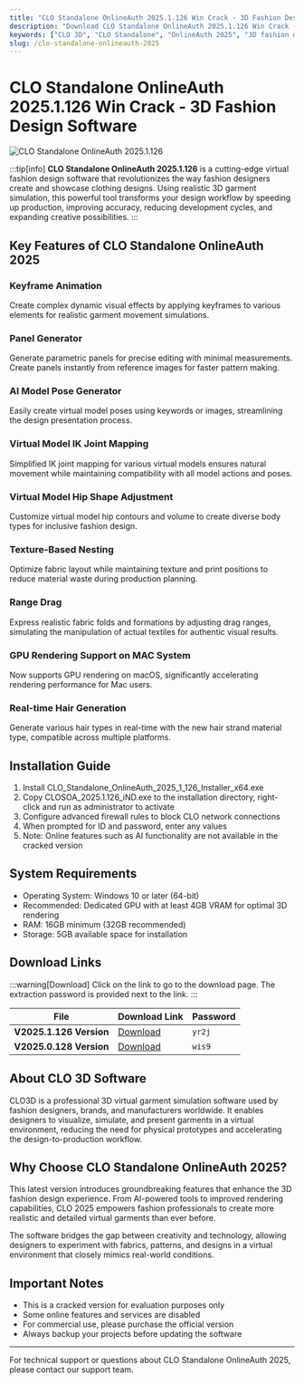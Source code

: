```yaml
---
title: "CLO Standalone OnlineAuth 2025.1.126 Win Crack - 3D Fashion Design Software"
description: "Download CLO Standalone OnlineAuth 2025.1.126 Win Crack - Professional 3D virtual clothing design software with realistic garment simulation for fashion designers."
keywords: ["CLO 3D", "CLO Standalone", "OnlineAuth 2025", "3D fashion design", "clothing simulation", "virtual garment", "fashion software", "CLO crack"]
slug: /clo-standalone-onlineauth-2025
---
```

<!--Above is frontmatter Part-generate depend on content meet Google Seo, you need to balance automation efficiency with Google's core ranking factors—especially E-E-A-T (Experience, Expertise, Authoritativeness, Trustworthiness), -->

<!--First Part-This is Title -->
# CLO Standalone OnlineAuth 2025.1.126 Win Crack - 3D Fashion Design Software

<!--Second Part-This is First Banner -->
![CLO Standalone OnlineAuth 2025.1.126](https://www.gfxcamp.com/wp-content/uploads/2025/05/CLO-Standalone-OnlineAuth-2025.jpg)

:::tip[info]
**CLO Standalone OnlineAuth 2025.1.126** is a cutting-edge virtual fashion design software that revolutionizes the way fashion designers create and showcase clothing designs. Using realistic 3D garment simulation, this powerful tool transforms your design workflow by speeding up production, improving accuracy, reducing development cycles, and expanding creative possibilities.
:::

## Key Features of CLO Standalone OnlineAuth 2025

### Keyframe Animation
Create complex dynamic visual effects by applying keyframes to various elements for realistic garment movement simulations.

### Panel Generator
Generate parametric panels for precise editing with minimal measurements. Create panels instantly from reference images for faster pattern making.

### AI Model Pose Generator
Easily create virtual model poses using keywords or images, streamlining the design presentation process.

### Virtual Model IK Joint Mapping
Simplified IK joint mapping for various virtual models ensures natural movement while maintaining compatibility with all model actions and poses.

### Virtual Model Hip Shape Adjustment
Customize virtual model hip contours and volume to create diverse body types for inclusive fashion design.

### Texture-Based Nesting
Optimize fabric layout while maintaining texture and print positions to reduce material waste during production planning.

### Range Drag
Express realistic fabric folds and formations by adjusting drag ranges, simulating the manipulation of actual textiles for authentic visual results.

### GPU Rendering Support on MAC System
Now supports GPU rendering on macOS, significantly accelerating rendering performance for Mac users.

### Real-time Hair Generation
Generate various hair types in real-time with the new hair strand material type, compatible across multiple platforms.

## Installation Guide

1. Install CLO_Standalone_OnlineAuth_2025_1_126_Installer_x64.exe
2. Copy CLOSOA_2025.1.126_iND.exe to the installation directory, right-click and run as administrator to activate
3. Configure advanced firewall rules to block CLO network connections
4. When prompted for ID and password, enter any values
5. Note: Online features such as AI functionality are not available in the cracked version

## System Requirements

- Operating System: Windows 10 or later (64-bit)
- Recommended: Dedicated GPU with at least 4GB VRAM for optimal 3D rendering
- RAM: 16GB minimum (32GB recommended)
- Storage: 5GB available space for installation

<!-- The Last Part-Download -->
## Download Links
:::warning[Download]
Click on the link to go to the download page. The extraction password is provided next to the link.
:::

| File                       | Download Link                                                              | Password |
| -------------------------- | -------------------------------------------------------------------------- | -------- |
| **V2025.1.126 Version**  | [Download](https://pan.baidu.com/s/1w1SBORuyiAyw0aoOcyHejw?pwd=yr2j)        | `yr2j`   |
| **V2025.0.128 Version**  | [Download](https://pan.baidu.com/s/1I6vfy3s7dfPamykk4q972g?pwd=wis9)        | `wis9`   |

## About CLO 3D Software

CLO3D is a professional 3D virtual garment simulation software used by fashion designers, brands, and manufacturers worldwide. It enables designers to visualize, simulate, and present garments in a virtual environment, reducing the need for physical prototypes and accelerating the design-to-production workflow.

## Why Choose CLO Standalone OnlineAuth 2025?

This latest version introduces groundbreaking features that enhance the 3D fashion design experience. From AI-powered tools to improved rendering capabilities, CLO 2025 empowers fashion professionals to create more realistic and detailed virtual garments than ever before.

The software bridges the gap between creativity and technology, allowing designers to experiment with fabrics, patterns, and designs in a virtual environment that closely mimics real-world conditions.

## Important Notes

- This is a cracked version for evaluation purposes only
- Some online features and services are disabled
- For commercial use, please purchase the official version
- Always backup your projects before updating the software

---

For technical support or questions about CLO Standalone OnlineAuth 2025, please contact our support team.